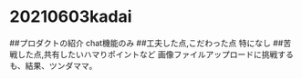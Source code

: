 # 20210603kadai
##プロダクトの紹介
chat機能のみ
##工夫した点,こだわった点
特になし
##苦戦した点,共有したいハマりポイントなど
画像ファイルアップロードに挑戦するも、結果、ツンダママ。

